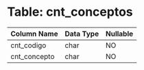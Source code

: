 # Table: cnt_conceptos

| Column Name | Data Type | Nullable |
|-------------|-----------|----------|
| cnt_codigo | char | NO |
| cnt_concepto | char | NO |
